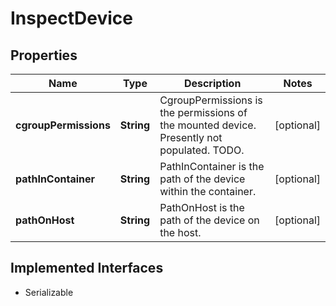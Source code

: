 

# InspectDevice


## Properties

| Name | Type | Description | Notes |
|------------ | ------------- | ------------- | -------------|
|**cgroupPermissions** | **String** | CgroupPermissions is the permissions of the mounted device. Presently not populated. TODO. |  [optional] |
|**pathInContainer** | **String** | PathInContainer is the path of the device within the container. |  [optional] |
|**pathOnHost** | **String** | PathOnHost is the path of the device on the host. |  [optional] |


## Implemented Interfaces

* Serializable


